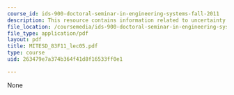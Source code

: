 ```yaml
---
course_id: ids-900-doctoral-seminar-in-engineering-systems-fall-2011
description: This resource contains information related to uncertainty.
file_location: /coursemedia/ids-900-doctoral-seminar-in-engineering-systems-fall-2011/263479e7a374b364f41d8f16533ff0e1_MITESD_83F11_lec05.pdf
file_type: application/pdf
layout: pdf
title: MITESD_83F11_lec05.pdf
type: course
uid: 263479e7a374b364f41d8f16533ff0e1

---
```

None